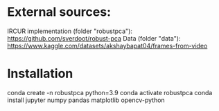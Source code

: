 # External sources:
IRCUR implementation (folder "robustpca"): https://github.com/sverdoot/robust-pca
Data (folder "data"): https://www.kaggle.com/datasets/akshaybapat04/frames-from-video

# Installation
conda create -n robustpca python=3.9
conda activate robustpca
conda install jupyter numpy pandas matplotlib opencv-python
